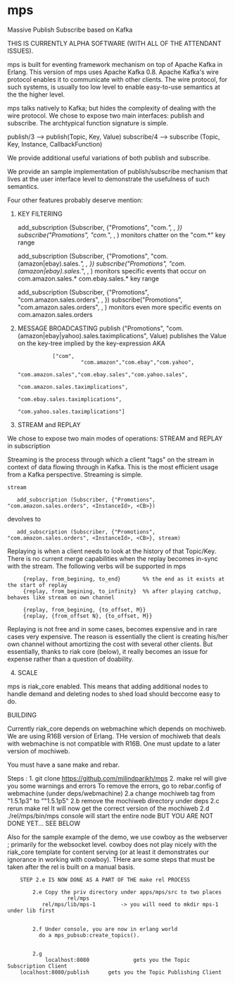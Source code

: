 mps
===

Massive Publish Subscribe based on Kafka

THIS IS CURRENTLY ALPHA SOFTWARE (WITH ALL OF THE ATTENDANT ISSUES). 

mps is built for eventing framework mechanism on top of Apache Kafka in Erlang. This version of mps 
uses Apache Kafka 0.8. Apache Kafka's wire protocol enables it to communicate with other clients. The 
wire protocol, for such systems, is usually too low level to enable easy-to-use semantics at the 
the higher level. 

mps talks natively to Kafka; but hides the complexity of dealing with the wire protocol. We chose to 
expose two main interfaces: publish and subscribe. The archtypical function signature is simple.

publish/3 --> publish(Topic, Key, Value)
subscribe/4 --> subscribe (Topic, Key, Instance, CallbackFunction)

We provide additional useful variations of both publish and subscribe. 

We provide an sample implementation of publish/subscribe mechanism that lives at the user interface 
level to demonstrate the usefulness of such semantics. 

Four other features probably deserve mention: 


1.  KEY FILTERING 

       add_subscription (Subscriber, {"Promotions", "com.*", <InstanceId>, <CB>})
       subscribe("Promotions", "com.*", <InstanceId>, <CB>)
           monitors chatter on the "com.*" key range 

       add_subscription (Subscriber, {"Promotions", "com.(amazon|ebay).sales.*", <InstanceId>, <CB>})
       subscribe("Promotions", "com.(amazon|ebay).sales.*", <InstanceId>, <CB>)
           monitors specific events that occur on 
                           com.amazon.sales.* 
                           com.ebay.sales.* 
                                            key range

       add_subscription (Subscriber, {"Promotions", "com.amazon.sales.orders", <InstanceId>, <CB>})
       subscribe("Promotions", "com.amazon.sales.orders", <InstanceId>, <CB>) 
            monitors even more specific events on 
                            com.amazon.sales.orders


2. MESSAGE BROADCASTING 
       publish ("Promotions", "com.(amazon|ebay|yahoo).sales.taximplications", Value) 
                publishes the Value on the key-tree implied by the key-expression AKA 

                  ["com",
                           "com.amazon","com.ebay","com.yahoo",
                                 "com.amazon.sales","com.ebay.sales","com.yahoo.sales",
                                           "com.amazon.sales.taximplications",
                                           "com.ebay.sales.taximplications",
                                           "com.yahoo.sales.taximplications"]



                       

3. STREAM and REPLAY 
      
We chose to expose two main modes of operations: STREAM and REPLAY in subscription


Streaming is the process through which a client "tags" on the stream in context of data flowing 
through in Kafka. This is the most efficient usage from a Kafka perspective. Streaming is simple.

	stream

       add_subscription (Subscriber, {"Promotions", "com.amazon.sales.orders", <InstanceId>, <CB>}) 

devolves to 

       add_subscription (Subscriber, {"Promotions", "com.amazon.sales.orders", <InstanceId>, <CB>}, stream)
			
Replaying is when a client needs to look at the history of that Topic/Key. There is no current merge 
capabilities when the replay becomes in-sync with the stream. The following verbs will be  supported in mps

	     {replay, from_begining, to_end}       %% the end as it exists at the start of replay
	     {replay, from_begining, to_infinity}  %% after playing catchup, behaves like stream on own channel
     
	     {replay, from_begining, {to_offset, M}}
	     {replay, {from_offset N}, {to_offset, M}}

Replaying is not free and in some cases, becomes expensive and in rare cases very expensive. The reason is 
essentially the client is creating his/her own channel without amortizing the cost with several other clients. 
But essentially, thanks to riak core (below), it really becomes an issue for expense rather than a question of 
doability. 




4. SCALE

mps is riak_core enabled. This means that adding additional nodes to handle demand and deleting nodes
to shed load should beccome easy to do. 


BUILDING 

Currently riak_core depends on webmachine which depends on mochiweb. We are using R16B version of Erlang. 
THe version of mochiweb that deals with webmachine is not compatible with R16B. One must update to a later
version of mochiweb. 

You must have a sane make and rebar. 

Steps : 
    1. git clone https://github.com/milindparikh/mps
    2. make rel 
          will give you some warnings and errors 
          To remove the errors, go to rebar.config of webmachine (under deps/webmachine)
             2.a change mochiweb tag from "1.5.1p3" to ""1.5.1p5"
             2.b remove the mochiweb directory under deps
	     2.c rerun make rel
                        It will now get the correct version of the mochiweb
             2.d ./rel/mps/bin/mps console will start the entire node
                  BUT YOU ARE NOT DONE YET... SEE BELOW

Also for the sample example of the demo, we use cowboy as the webserver ; primarily for the websocket level. 
cowboy does not play nicely with the riak_core template for content serving (or at least it demonstrates 
our ignorance in working with cowboy). THere are some steps that must be taken after the rel is built on a 
manual basis.

		STEP 2.e IS NOW DONE AS A PART OF THE make rel PROCESS

            2.e Copy the priv directory under apps/mps/src to two places 
                       rel/mps 
		       rel/mps/lib/mps-1        -> you will need to mkdir mps-1 under lib first


            2.f Under console, you are now in erlang world 
	    	  do a mps_pubsub:create_topics().
		  

            2.g 
                localhost:8080              gets you the Topic Subscription Client
		localhost:8080/publish      gets you the Topic Publishing Client 
           




 